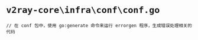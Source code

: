 # `v2ray-core\infra\conf\conf.go`

```
// 在 conf 包中，使用 go:generate 命令来运行 errorgen 程序，生成错误处理相关的代码
```